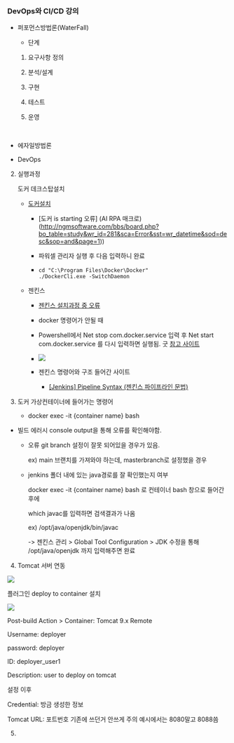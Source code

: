 ### DevOps와 CI/CD 강의

- 퍼포먼스방법론(WaterFall)
  
  - 단계
  1. 요구사항 정의
  
  2. 분석/설계
  
  3. 구현
  
  4. 테스트
  
  5. 운영

 

- 에자일방법론

- DevOps
2. 실행과정
   
   도커 데크스탑설치
   
   - [도커설치](https://hub.docker.com)
     
     - [도커 is starting 오류] (AI RPA 매크로)(http://ngmsoftware.com/bbs/board.php?bo_table=study&wr_id=281&sca=Error&sst=wr_datetime&sod=desc&sop=and&page=1))
     
     - 파워셀 관리자 실행 후 다음 입력하니 완료
     
     - ```
       cd "C:\Program Files\Docker\Docker"
       ./DockerCli.exe -SwitchDaemon
       ```
   
   - 젠킨스
     
     - [젠킨스 설치과정 중 오류](https://chaelin1211.github.io/study/2021/04/01/docker-error.html)
     
     - docker 명령어가 안될 때
     
     - Powershell에서 Net stop com.docker.service 입력 후 Net start com.docker.service 를 다시 입력하면 실행됨. 굿 [참고 사이트](https://stackoverflow.com/questions/63330590/error-response-from-daemon-open-pipe-docker-engine-linux-the-system-cannot)
     
     - ![](C:\Users\SSAFY\AppData\Roaming\marktext\images\2023-01-25-15-52-59-image.png)
     
     - 젠킨스 명령어와 구조 들어간 사이트
       
       - [[Jenkins] Pipeline Syntax (젠킨스 파이프라인 문법)](https://waspro.tistory.com/554)

3. 도커 가상컨테이너에 들어가는 명령어
   
   - docker exec -it {container name} bash
- 빌드 에러시 console output을 통해 오류를 확인해야함.
  
  - 오류 git branch 설정이 잘못 되어있을 경우가 있음.
    
    ex) main 브랜치를 가져와야 하는데, masterbranch로 설정했을 경우
  
  - jenkins 폴더 내에 있는 java경로를 잘 확인했는지 여부
    
    docker exec -it {container name} bash 로 컨테이너 bash 창으로 들어간 후에
    
    which javac를 입력하면 검색결과가 나옴
    
    ex) /opt/java/openjdk/bin/javac
    
    -> 젠킨스 관리 > Global Tool Configuration > JDK 수정을 통해 /opt/java/openjdk 까지 입력해주면 완료 



4. Tomcat 서버 연동

![](C:\Users\SSAFY\AppData\Roaming\marktext\images\2023-01-26-13-16-50-image.png)

플러그인 deploy to container 설치

![](C:\Users\SSAFY\AppData\Roaming\marktext\images\2023-01-26-13-23-59-image.png)

Post-build Action > Container: Tomcat 9.x Remote

Username: deployer

password: deployer

ID: deployer_user1

Description: user to deploy on tomcat

설정 이후

Credential: 방금 생성한 정보

Tomcat URL: 포트번호 기존에 쓰던거 안쓰게 주의 예시에서는 8080말고 8088씀



5. 
